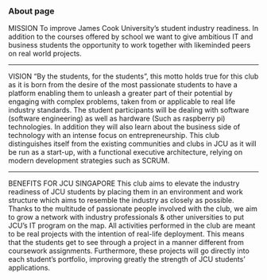 ### About page


MISSION
To improve James Cook University’s student industry readiness. In addition to the courses offered by school we want to give ambitious IT and business students the opportunity to work together with likeminded peers on real world projects.

---

VISION
“By the students, for the students”, this motto holds true for this club as it is born from the desire of the most passionate students to have a platform enabling them to unleash a greater part of their potential by engaging with complex problems, taken from or applicable to real life industry standards. The student participants will be dealing with software (software engineering) as well as hardware (Such as raspberry pi) technologies. In addition they will also learn about the business side of technology with an intense focus on entrepreneurship. This club distinguishes itself from the existing communities and clubs in JCU as it will be run as a start-up, with a functional executive architecture, relying on modern development strategies such as SCRUM.	

---

BENEFITS FOR JCU SINGAPORE
This club aims to elevate the industry readiness of JCU students by placing them in an environment and work structure which aims to resemble the industry as closely as possible. Thanks to the multitude of passionate people involved with the club, we aim to grow a network with industry professionals & other universities to put JCU’s IT program on the map. 
All activities performed in the club are meant to be real projects with the intention of real-life deployment. This means that the students get to see through a project in a manner different from coursework assignments. Furthermore, these projects will go directly into each student’s portfolio, improving greatly the strength of JCU students’ applications.

